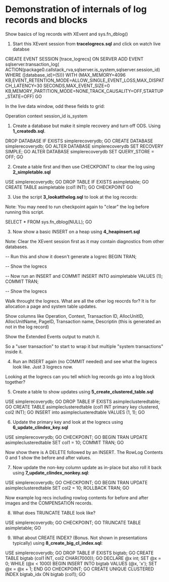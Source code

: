 # Demonstration of internals of log records and blocks

Show basics of log records with XEvent and sys.fn_dblog()

1. Start this XEvent session from **tracelogrecs.sql** and click on watch live databse

CREATE EVENT SESSION [trace_logrecs] ON SERVER 
ADD EVENT sqlserver.transaction_log(
    ACTION(package0.callstack_rva,sqlserver.is_system,sqlserver.session_id)
    WHERE ([database_id]>(5)))
WITH (MAX_MEMORY=4096 KB,EVENT_RETENTION_MODE=ALLOW_SINGLE_EVENT_LOSS,MAX_DISPATCH_LATENCY=30 SECONDS,MAX_EVENT_SIZE=0 KB,MEMORY_PARTITION_MODE=NONE,TRACK_CAUSALITY=OFF,STARTUP_STATE=OFF)
GO

In the live data window, odd these fields to grid:

Operation
context
session_id
is_system


1. Create a database but make it simple recovery and turn off ODS. Using **1_createdb.sql**.

DROP DATABASE IF EXISTS simplerecoverydb;
GO
CREATE DATABASE simplerecoverydb;
GO
ALTER DATABASE simplerecoverydb SET RECOVERY SIMPLE;
GO
ALTER DATABASE simplerecoverydb SET QUERY_STORE = OFF;
GO

2. Create a table first and then use CHECKPOINT to clear the log using **2_simpletable.sql**

USE simplerecoverydb;
GO
DROP TABLE IF EXISTS asimpletable;
GO
CREATE TABLE asimpletable (col1 INT);
GO
CHECKPOINT
GO

3. Use the script **3_lookatthelog.sql** to look at the log records:

Note: You may need to run checkpoint again to "clear" the log before running this script.

SELECT * FROM sys.fn_dblog(NULL);
GO

3. Now show a basic INSERT on a heap using **4_heapinsert.sql**

Note: Clear the XEvent session first as it may contain diagnostics from other databases.

-- Run this and show it doesn't generate a logrec
BEGIN TRAN;

-- Show the logrecs

-- Now run an INSERT and COMMIT
INSERT INTO asimpletable VALUES (1);
COMMIT TRAN;

-- Show the logrecs

Walk throught the logrecs. What are all the other log reocrds for? It is for allocation a page and system table updates.

Show columns like Operation, Context, Transaction ID, AllocUnitID, AllocUnitName, PageID, Transaction name, Descriptin (this is generated an not in the log record)

Show the Extended Events output to match it.

So a "user transaction" to start to wrap it but multiple "system transactions" inside it.

4. Run an INSERT again (no COMMIT needed) and see what the logrecs look like. Just 3 logrecs now.

Looking at the logrecs can you tell which log records go into a log block together?

5. Create a table to show updates using **5_create_clustered_table.sql**

USE simplerecoverydb;
GO
DROP TABLE IF EXISTS asimpleclusteredtable;
GO
CREATE TABLE asimpleclusteredtable (col1 INT primary key clustered, col2 INT);
GO
INSERT into asimpleclusteredtable VALUES (1, 1);
GO

6. Update the primary key and look at the logrecs using **6_update_clindex_key.sql**

USE simplerecoverydb;
GO
CHECKPOINT;
GO
BEGIN TRAN
UPDATE asimpleclusteredtable SET col1 = 10;
COMMIT TRAN;
GO

Now show there is A DELETE followed by an INSERT. The RowLog Contents 0 and 1 show the before and after values.

7. Now update the non-key column update as in-place but also roll it back using **7_update_clindex_nonkey.sql**:

USE simplerecoverydb;
GO
CHECKPOINT;
GO
BEGIN TRAN
UPDATE asimpleclusteredtable SET col2 = 10;
ROLLBACK TRAN;
GO

Now example log recs including rowlog contents for before and after images and the COMPENSATION records.

8. What does TRUNCATE TABLE look like?

USE simplerecoverydb;
GO
CHECKPOINT;
GO
TRUNCATE TABLE asimpletable;
GO

9. What about CREATE INDEX? (Bonus. Not shown in presentations typically) using **8_create_big_cl_index.sql**:

USE simplerecoverydb;
GO
DROP TABLE IF EXISTS bigtab;
GO
CREATE TABLE bigtab (col1 INT, col2 CHAR(7000));
GO
DECLARE @x int;
SET @x = 0;
WHILE (@x < 1000)
BEGIN
	INSERT INTO bigtab VALUES (@x, 'x');
	SET @x = @x + 1;
END
GO
CHECKPOINT;
GO
CREATE UNIQUE CLUSTERED INDEX bigtab_idx ON bigtab (col1);
GO
